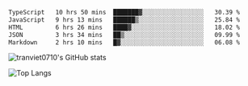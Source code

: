 <!--START_SECTION:waka-->

```txt
TypeScript   10 hrs 50 mins  ███████▓░░░░░░░░░░░░░░░░░   30.39 %
JavaScript   9 hrs 13 mins   ██████▒░░░░░░░░░░░░░░░░░░   25.84 %
HTML         6 hrs 26 mins   ████▓░░░░░░░░░░░░░░░░░░░░   18.02 %
JSON         3 hrs 34 mins   ██▒░░░░░░░░░░░░░░░░░░░░░░   09.99 %
Markdown     2 hrs 10 mins   █▓░░░░░░░░░░░░░░░░░░░░░░░   06.08 %
```

<!--END_SECTION:waka-->

<!--START_SECTION:stats-->
![tranviet0710's GitHub stats](https://github-readme-stats.vercel.app/api?username=tranviet0710&show_icons=true&theme=transparent&rank_icon=github)
<!--END_SECTION:stats-->

<!--START_SECTION:repo-->
<!--END_SECTION:repo-->

<!--START_SECTION:top-lang-->
![Top Langs](https://github-readme-stats.vercel.app/api/top-langs/?username=tranviet0710&layout=pie&theme=transparent)
<!--END_SECTION:top-lang-->
